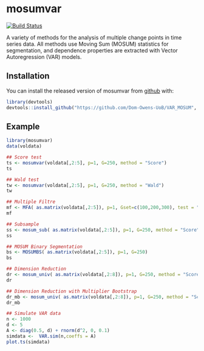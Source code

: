 
# mosumvar

<!-- badges: start -->
[![Build Status](https://travis-ci.org/Dom-Owens-UoB/VAR_MOSUM.svg?branch=master)](https://travis-ci.org/Dom-Owens-UoB/VAR_MOSUM)
<!-- badges: end -->

A variety of methods for the analysis of multiple change points in time series data. 
All methods use Moving Sum (MOSUM) statistics for segmentation, and dependence properties are extracted with Vector Autoregression (VAR) models. 

## Installation

You can install the released version of mosumvar from [github](https://github.com/) with:

``` r
library(devtools)
devtools::install_github("https://github.com/Dom-Owens-UoB/VAR_MOSUM", subdir = "mosumvar")
```

## Example


``` r
library(mosumvar)
data(voldata)

## Score test
ts <- mosumvar(voldata[,2:5], p=1, G=250, method = "Score")
ts

## Wald test
tw <- mosumvar(voldata[,2:5], p=1, G=250, method = "Wald")
tw

## Multiple Filtre
mf <- MFA( as.matrix(voldata[,2:5]), p=1, Gset=c(100,200,300), test = "Score" )
mf

## Subsample
ss <- mosum_sub( as.matrix(voldata[,2:5]), p=1, G=250, method = "Score")
ss

## MOSUM Binary Segmentation
bs <- MOSUMBS( as.matrix(voldata[,2:5]), p=1, G=250)
bs

## Dimension Reduction
dr <- mosum_univ( as.matrix(voldata[,2:8]), p=1, G=250, method = "Score", rm_cross_terms = T, global_resids = T)
dr

## Dimension Reduction with Multiplier Bootstrap
dr_mb <- mosum_univ( as.matrix(voldata[,2:8]), p=1, G=250, method = "Score", rm_cross_terms = T, global_resids = T, do_bootstrap = "multiplier")
dr_mb

## Simulate VAR data
n <- 1000
d <- 5
A <- diag(0.5, d) + rnorm(d^2, 0, 0.1)
simdata <-  VAR.sim(n,coeffs = A)
plot.ts(simdata)
```

